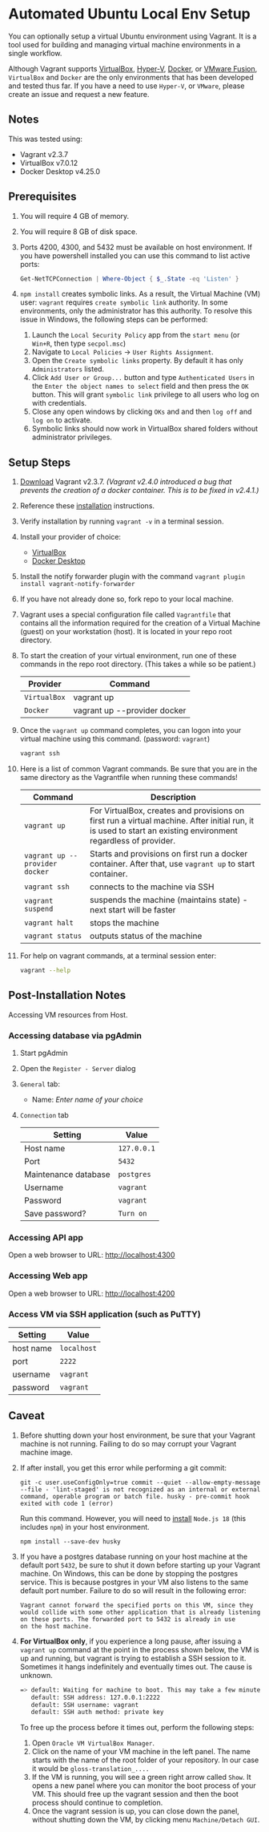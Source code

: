# Automated Ubuntu Local Env Setup

You can optionally setup a virtual Ubuntu environment using Vagrant. It is a tool used for building and managing virtual machine environments in a single workflow.

Although Vagrant supports [VirtualBox](https://www.virtualbox.org/), [Hyper-V](https://learn.microsoft.com/en-us/virtualization/hyper-v-on-windows/quick-start/enable-hyper-v), [Docker](https://www.docker.com/), or [VMware Fusion](https://customerconnect.vmware.com/downloads/get-download?downloadGroup=FUS-PUBTP-2021H1), `VirtualBox` and `Docker` are the only environments that has been developed and tested thus far. If you have a need to use `Hyper-V`, or `VMware`, please create an issue and request a new feature.

## Notes

This was tested using:

- Vagrant v2.3.7
- VirtualBox v7.0.12
- Docker Desktop v4.25.0

## Prerequisites

1. You will require 4 GB of memory.
1. You will require 8 GB of disk space.
1. Ports 4200, 4300, and 5432 must be available on host environment. If you have powershell installed you can use this command to list active ports:

   ```powershell
   Get-NetTCPConnection | Where-Object { $_.State -eq 'Listen' }
   ```

1. `npm install` creates symbolic links. As a result, the Virtual Machine (VM) user: `vagrant` requires `create symbolic link` authority. In some environments, only the administrator has this authority. To resolve this issue in Windows, the following steps can be performed:
   1. Launch the `Local Security Policy` app from the `start menu` (or `Win+R`, then type `secpol.msc`)
   1. Navigate to `Local Policies` -> `User Rights Assignment`.
   1. Open the `Create symbolic links` property. By default it has only `Administrators` listed.
   1. Click `Add User or Group...` button and type `Authenticated Users` in the `Enter the object names to select` field and then press the `OK` button. This will grant `symbolic link` privilege to all users who log on with credentials.
   1. Close any open windows by clicking `OKs` and and then `log off` and `log on` to activate.
   1. Symbolic links should now work in VirtualBox shared folders without administrator privileges.

## Setup Steps

1. [Download](https://releases.hashicorp.com/vagrant/2.3.7/) Vagrant v2.3.7. _(Vagrant v2.4.0 introduced a bug that prevents the creation of a docker container. This is to be fixed in v2.4.1.)_
1. Reference these [installation](https://developer.hashicorp.com/vagrant/docs/installation) instructions.
1. Verify installation by running `vagrant -v` in a terminal session.
1. Install your provider of choice:

   - [VirtualBox](https://www.virtualbox.org/)
   - [Docker Desktop](https://docs.docker.com/desktop/)

1. Install the notify forwarder plugin with the command `vagrant plugin install vagrant-notify-forwarder`
1. If you have not already done so, fork repo to your local machine.
1. Vagrant uses a special configuration file called `Vagrantfile` that contains all the information required for the creation of a Virtual Machine (guest) on your workstation (host). It is located in your repo root directory.
1. To start the creation of your virtual environment, run one of these commands in the repo root directory. (This takes a while so be patient.)

   | Provider     | Command                      |
   | ------------ | ---------------------------- |
   | `VirtualBox` | vagrant up                   |
   | `Docker`     | vagrant up --provider docker |

1. Once the `vagrant up` command completes, you can logon into your virtual machine using this command. (password: `vagrant`)

   ```bash
   vagrant ssh
   ```

1. Here is a list of common Vagrant commands. Be sure that you are in the same directory as the Vagrantfile when running these commands!

   | Command                        | Description                                                                                                                                                   |
   | ------------------------------ | ------------------------------------------------------------------------------------------------------------------------------------------------------------- |
   | `vagrant up`                   | For VirtualBox, creates and provisions on first run a virtual machine. After initial run, it is used to start an existing environment regardless of provider. |
   | `vagrant up --provider docker` | Starts and provisions on first run a docker container. After that, use `vagrant up` to start container.                                                       |
   | `vagrant ssh`                  | connects to the machine via SSH                                                                                                                               |
   | `vagrant suspend`              | suspends the machine (maintains state) - next start will be faster                                                                                            |
   | `vagrant halt`                 | stops the machine                                                                                                                                             |
   | `vagrant status`               | outputs status of the machine                                                                                                                                 |

1. For help on vagrant commands, at a terminal session enter:

   ```bash
   vagrant --help
   ```

## Post-Installation Notes

Accessing VM resources from Host.

### Accessing database via pgAdmin

1. Start pgAdmin
1. Open the `Register - Server` dialog
1. `General` tab:
   - Name: _Enter name of your choice_
1. `Connection` tab

   | Setting              | Value       |
   | -------------------- | ----------- |
   | Host name            | `127.0.0.1` |
   | Port                 | `5432`      |
   | Maintenance database | `postgres`  |
   | Username             | `vagrant`   |
   | Password             | `vagrant`   |
   | Save password?       | `Turn on`   |

### Accessing API app

Open a web browser to URL: <http://localhost:4300>

### Accessing Web app

Open a web browser to URL: <http://localhost:4200>

### Access VM via SSH application (such as PuTTY)

| Setting   | Value       |
| --------- | ----------- |
| host name | `localhost` |
| port      | `2222`      |
| username  | `vagrant`   |
| password  | `vagrant`   |

## Caveat

1. Before shutting down your host environment, be sure that your Vagrant machine is not running. Failing to do so may corrupt your Vagrant machine image.

1. If after install, you get this error while performing a git commit:

   ```text
   git -c user.useConfigOnly=true commit --quiet --allow-empty-message --file - 'lint-staged' is not recognized as an internal or external command, operable program or batch file. husky - pre-commit hook exited with code 1 (error)
   ```

   Run this command. However, you will need to [install](https://nodejs.org/en/download/) `Node.js 18` (this includes `npm`) in your host environment.

   ```text
   npm install --save-dev husky
   ```

1. If you have a postgres database running on your host machine at the default port `5432`, be sure to shut it down before starting up your Vagrant machine. On Windows, this can be done by stopping the postgres service. This is because postgres in your VM also listens to the same default port number. Failure to do so will result in the following error:

   ```text
   Vagrant cannot forward the specified ports on this VM, since they
   would collide with some other application that is already listening
   on these ports. The forwarded port to 5432 is already in use
   on the host machine.
   ```

1. **For VirtualBox only**, if you experience a long pause, after issuing a `vagrant up` command at the point in the process shown below, the VM is up and running, but vagrant is trying to establish a SSH session to it. Sometimes it hangs indefinitely and eventually times out. The cause is unknown.

   ```bash
   => default: Waiting for machine to boot. This may take a few minutes...
      default: SSH address: 127.0.0.1:2222
      default: SSH username: vagrant
      default: SSH auth method: private key
   ```

   To free up the process before it times out, perform the following steps:

   1. Open `Oracle VM VirtualBox Manager`.
   2. Click on the name of your VM machine in the left panel. The name starts with the name of the root folder of your repository. In our case it would be `gloss-translation_....`
   3. If the VM is running, you will see a green right arrow called `Show`. It opens a new panel where you can monitor the boot process of your VM. This should free up the vagrant session and then the boot process should continue to completion.
   4. Once the vagrant session is up, you can close down the panel, without shutting down the VM, by clicking menu `Machine/Detach GUI`.
